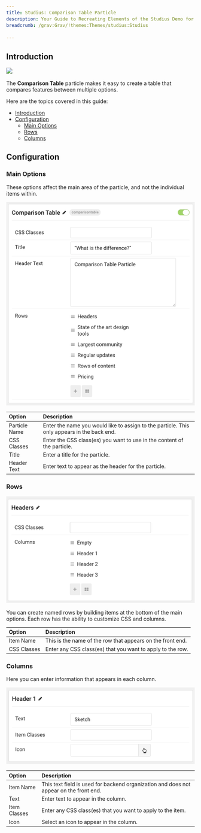 ```yaml
---
title: Studius: Comparison Table Particle
description: Your Guide to Recreating Elements of the Studius Demo for Grav
breadcrumb: /grav:Grav/!themes:Themes/studius:Studius

---
```


## Introduction

![](assets/particle_comparison1.png)

The **Comparison Table** particle makes it easy to create a table that compares features between multiple options.

Here are the topics covered in this guide:

- [Introduction](#introduction)
- [Configuration](#configuration)
  - [Main Options](#main-options)
  - [Rows](#rows)
  - [Columns](#columns)

## Configuration

### Main Options

These options affect the main area of the particle, and not the individual items within.

![](assets/particle_comparison2.png)

| Option        | Description                                                                                 |
| :------------ | :------------------------------------------------------------------------------------------ |
| Particle Name | Enter the name you would like to assign to the particle. This only appears in the back end. |
| CSS Classes   | Enter the CSS class(es) you want to use in the content of the particle.                     |
| Title         | Enter a title for the particle.                                                             |
| Header Text   | Enter text to appear as the header for the particle.                                        |

### Rows

![](assets/particle_comparison3.png)

You can create named rows by building items at the bottom of the main options. Each row has the ability to customize CSS and columns.

| Option      | Description                                                |
| :-----      | :-----                                                     |
| Item Name   | This is the name of the row that appears on the front end. |
| CSS Classes | Enter any CSS class(es) that you want to apply to the row. |

### Columns

Here you can enter information that appears in each column.

![](assets/particle_comparison4.png)

| Option       | Description                                                                            |
| :----------  | :------------------------------------------------------------------                    |
| Item Name    | This text field is used for backend organization and does not appear on the front end. |
| Text         | Enter text to appear in the column.                                                    |
| Item Classes | Enter any CSS class(es) that you want to apply to the item.                            |
| Icon         | Select an icon to appear in the column.                                                |
